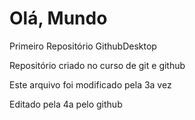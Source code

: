 # Olá, Mundo
Primeiro Repositório GithubDesktop

Repositório criado no curso de git e github 

Este arquivo foi modificado pela 3a vez

Editado pela 4a pelo github
